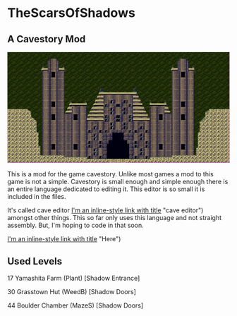 # TheScarsOfShadows


## A Cavestory Mod
![Message me if you want to help.](17203779_1255465041197133_1462668901_n.png)


This is a mod for the game cavestory. Unlike most games a mod to this game is not a simple. Cavestory is small enough and simple enough there is an entire language dedicated to editing it. This editor is so small it is included in the files. 

It's called cave editor [I'm an inline-style link with title](http://www.cavestory.org/download/editors.php) "cave editor") amongst other things. This so far only uses this language and not straight assembly. But, I'm hoping to code in that soon.  

[I'm an inline-style link with title](http://www.cavestory.org/download/editors.php) "Here")


## Used Levels

17 Yamashita Farm (Plant) [Shadow Entrance]

30 Grasstown Hut (WeedB) [Shadow Doors]

44 Boulder Chamber (MazeS) [Shadow Doors]
